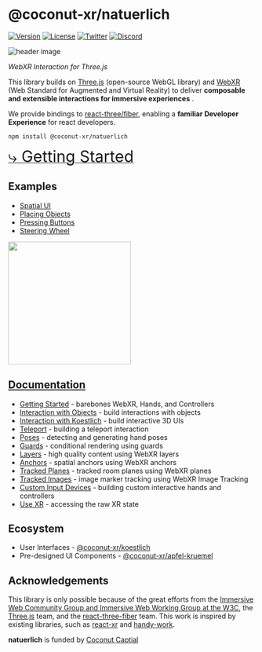# @coconut-xr/natuerlich

[![Version](https://img.shields.io/npm/v/@coconut-xr/natuerlich?style=flat-square)](https://npmjs.com/package/@coconut-xr/natuerlich)
[![License](https://img.shields.io/github/license/coconut-xr/natuerlich.svg?style=flat-square)](https://github.com/coconut-xr/natuerlich/blob/master/LICENSE)
[![Twitter](https://img.shields.io/twitter/follow/coconut_xr?style=flat-square)](https://twitter.com/coconut_xr)
[![Discord](https://img.shields.io/discord/1087727032240185424?style=flat-square&label=discord)](https://discord.gg/RbyaXJJaJM)

![header image](./images/natuerlich-header.jpg)

_WebXR Interaction for Three.js_

This library builds on [Three.js](https://github.com/mrdoob/three.js) (open-source WebGL library) and [WebXR](https://immersiveweb.dev/) (Web Standard for Augmented and Virtual Reality) to deliver **composable and extensible interactions for immersive experiences** .

We provide bindings to [react-three/fiber](https://github.com/pmndrs/react-three-fiber), enabling a **familiar Developer Experience** for react developers.

`npm install @coconut-xr/natuerlich`

[<span style="font-size: 2rem">⤷ Getting Started</span>](https://coconut-xr.github.io/natuerlich/#/getting-started)

## Examples

- [Spatial UI]()
- [Placing Objects]()
- [Pressing Buttons]()
- [Steering Wheel]()

<img src="./images/dashboard.gif"  width="250">

## [Documentation](https://coconut-xr.github.io/natuerlich)

- [Getting Started](https://coconut-xr.github.io/natuerlich/#/getting-started) - barebones WebXR, Hands, and Controllers
- [Interaction with Objects](https://coconut-xr.github.io/natuerlich/#/object-interaction) - build interactions with objects
- [Interaction with Koestlich](https://coconut-xr.github.io/natuerlich/#/koestlich-interaction) - build interactive 3D UIs
- [Teleport](https://coconut-xr.github.io/natuerlich/#/teleport) - building a teleport interaction
- [Poses](https://coconut-xr.github.io/natuerlich/#/poses) - detecting and generating hand poses
- [Guards](https://coconut-xr.github.io/natuerlich/#/guards) - conditional rendering using guards
- [Layers](https://coconut-xr.github.io/natuerlich/#/layers) - high quality content using WebXR layers
- [Anchors](https://coconut-xr.github.io/natuerlich/#/anchors) - spatial anchors using WebXR anchors
- [Tracked Planes](https://coconut-xr.github.io/natuerlich/#/planes) - tracked room planes using WebXR planes
- [Tracked Images](https://coconut-xr.github.io/natuerlich/#/images) - image marker tracking using WebXR Image Tracking
- [Custom Input Devices](https://coconut-xr.github.io/natuerlich/#/custom-input) - building custom interactive hands and controllers
- [Use XR](https://coconut-xr.github.io/natuerlich/#/use-xr) - accessing the raw XR state

## Ecosystem

- User Interfaces - [@coconut-xr/koestlich](https://github.com/coconut-xr/koestlich)
- Pre-designed UI Components - [@coconut-xr/apfel-kruemel](https://github.com/coconut-xr/apfel-kruemel)

## Acknowledgements

This library is only possible because of the great efforts from the [Immersive Web Community Group and Immersive Web Working Group at the W3C](https://github.com/immersive-web), the [Three.js](https://github.com/mrdoob/three.js) team, and the [react-three-fiber](https://github.com/pmndrs/react-three-fiber) team. This work is inspired by existing libraries, such as [react-xr](https://github.com/pmndrs/react-xr) and [handy-work](https://github.com/AdaRoseCannon/handy-work).

**natuerlich** is funded by [Coconut Captial](https://coconut.capital/)
